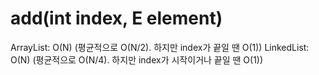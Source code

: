 # add(int index, E element)

ArrayList: O(N) (평균적으로 O(N/2). 하지만 index가 끝일 땐 O(1))
LinkedList: O(N) (평균적으로 O(N/4). 하지만 index가 시작이거나 끝일 땐 O(1))